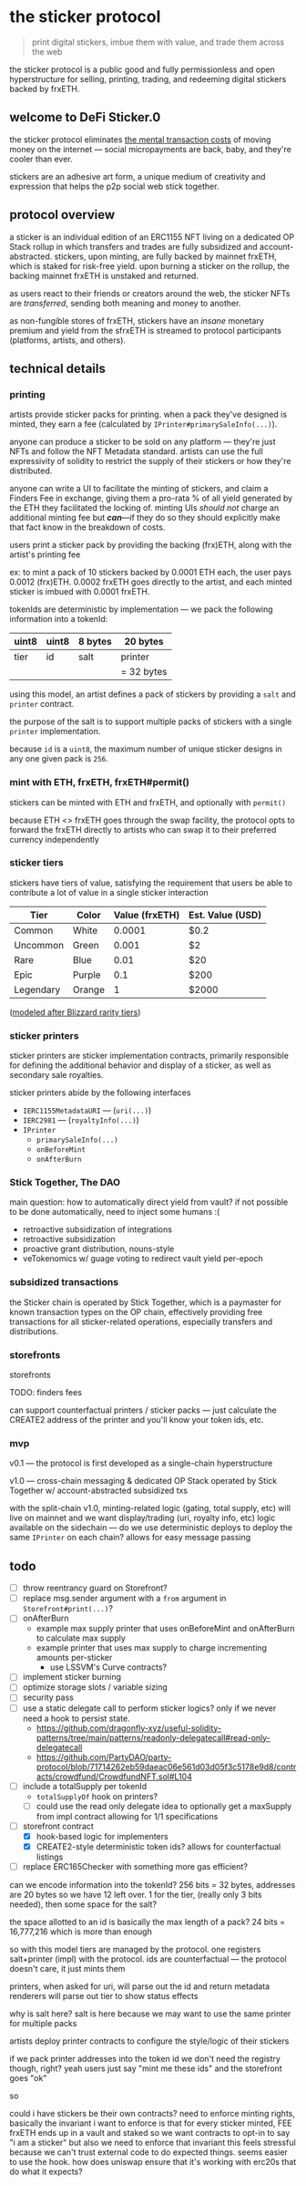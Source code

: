 # the sticker protocol

> print digital stickers, imbue them with value, and trade them across the web

the sticker protocol is a public good and fully permissionless and open hyperstructure for selling, printing, trading, and redeeming digital stickers backed by frxETH.

## welcome to DeFi Sticker.0

the sticker protocol eliminates [the mental transaction costs](https://nakamotoinstitute.org/micropayments-and-mental-transaction-costs/) of moving money on the internet — social micropayments are back, baby, and they're cooler than ever.

stickers are an adhesive art form, a unique medium of creativity and expression that helps the p2p social web stick together.

## protocol overview

a sticker is an individual edition of an ERC1155 NFT living on a dedicated OP Stack rollup in which transfers and trades are fully subsidized and account-abstracted. stickers, upon minting, are fully backed by mainnet frxETH, which is staked for risk-free yield. upon burning a sticker on the rollup, the backing mainnet frxETH is unstaked and returned.

as users react to their friends or creators around the web, the sticker NFTs are _transferred_, sending both meaning and money to another.

as non-fungible stores of frxETH, stickers have an _insane_ monetary premium and yield from the sfrxETH is streamed to protocol participants (platforms, artists, and others).

## technical details

### printing

artists provide sticker packs for printing. when a pack they've designed is minted, they earn a fee (calculated by `IPrinter#primarySaleInfo(...)`).

anyone can produce a sticker to be sold on any platform — they're just NFTs and follow the NFT Metadata standard. artists can use the full expressivity of solidity to restrict the supply of their stickers or how they're distributed.

anyone can write a UI to facilitate the minting of stickers, and claim a Finders Fee in exchange, giving them a pro-rata % of all yield generated by the ETH they facilitated the locking of. minting UIs *should not* charge an additional minting fee but ***can***—if they do so they should explicitly make that fact know in the breakdown of costs.

users print a sticker pack by providing the backing (frx)ETH, along with the artist's printing fee

ex: to mint a pack of 10 stickers backed by 0.0001 ETH each, the user pays 0.0012 (frx)ETH. 0.0002 frxETH goes directly to the artist, and each minted sticker is imbued with 0.0001 frxETH.

tokenIds are deterministic by implementation — we pack the following information into a tokenId:

| uint8 | uint8 | 8 bytes | 20 bytes |
|---|---|---|---|
| tier | id | salt | printer |
| | | | = 32 bytes |

using this model, an artist defines a pack of stickers by providing a `salt` and `printer` contract.

the purpose of the salt is to support multiple packs of stickers with a single `printer` implementation.

because `id` is a `uint8`, the maximum number of unique sticker designs in any one given pack is `256`.

### mint with ETH, frxETH, frxETH#permit()

stickers can be minted with ETH and frxETH, and optionally with `permit()`

because ETH <> frxETH goes through the swap facility, the protocol opts to forward the frxETH directly to artists who can swap it to their preferred currency independently

### sticker tiers

stickers have tiers of value, satisfying the requirement that users be able to contribute a lot of value in a single sticker interaction

| Tier | Color | Value (frxETH) | Est. Value (USD) |
| --- | --- | --- | --- |
| Common | White | 0.0001 | $0.2 |
| Uncommon | Green | 0.001 | $2 |
| Rare | Blue | 0.01 | $20 |
| Epic | Purple | 0.1 | $200 |
| Legendary | Orange | 1 | $2000 |

([modeled after Blizzard rarity tiers](https://wowpedia.fandom.com/wiki/Quality))

### sticker printers

sticker printers are sticker implementation contracts, primarily responsible for defining the additional behavior and display of a sticker, as well as secondary sale royalties.

sticker printers abide by the following interfaces
- `IERC1155MetadataURI` — (`uri(...)`)
- `IERC2981` — (`royaltyInfo(...)`)
- `IPrinter`
  - `primarySaleInfo(...)`
  - `onBeforeMint`
  - `onAfterBurn`

### Stick Together, The DAO

main question: how to automatically direct yield from vault?
if not possible to be done automatically, need to inject some humans :(

- retroactive subsidization of integrations
- retroactive subsidization
- proactive grant distribution, nouns-style
- veTokenomics w/ guage voting to redirect vault yield per-epoch

### subsidized transactions

the Sticker chain is operated by Stick Together, which is a paymaster for known transaction types on the OP chain, effectively providing free transactions for all sticker-related operations, especially transfers and distributions.

### storefronts

storefronts

TODO: finders fees

can support counterfactual printers / sticker packs — just calculate the CREATE2 address of the printer and you'll know your token ids, etc.

### mvp

v0.1 — the protocol is first developed as a single-chain hyperstructure

v1.0 — cross-chain messaging & dedicated OP Stack operated by Stick Together w/ account-abstracted subsidized txs

with the split-chain v1.0, minting-related logic (gating, total supply, etc) will live on mainnet and we want display/trading (uri, royalty info, etc) logic available on the sidechain — do we use deterministic deploys to deploy the same `IPrinter` on each chain? allows for easy message passing

## todo

- [ ] throw reentrancy guard on Storefront?
- [ ] replace msg.sender argument with a `from` argument in `Storefront#print(...)`?
- [ ] onAfterBurn
  - example max supply printer that uses onBeforeMint and onAfterBurn to calculate max supply
  - example printer that uses max supply to charge incrementing amounts per-sticker
    - use LSSVM's Curve contracts?
- [ ] implement sticker burning
- [ ] optimize storage slots / variable sizing
- [ ] security pass
- [ ] use a static delegate call to perform sticker logics? only if we never need a hook to persist state.
  - https://github.com/dragonfly-xyz/useful-solidity-patterns/tree/main/patterns/readonly-delegatecall#read-only-delegatecall
  - https://github.com/PartyDAO/party-protocol/blob/71714262eb59daeac06e561d03d05f3c5178e9d8/contracts/crowdfund/CrowdfundNFT.sol#L104
- [ ] include a totalSupply per tokenId
  - `totalSupplyOf` hook on printers?
  - [ ] could use the read only delegate idea to optionally get a maxSupply from impl contract allowing for 1/1 specifications
- [ ] storefront contract
  - [x] hook-based logic for implementers
  - [x] CREATE2-style deterministic token ids? allows for counterfactual listings
- [ ] replace ERC165Checker with something more gas efficient?

can we encode information into the tokenId? 256 bits = 32 bytes, addresses are 20 bytes
so we have 12 left over. 1 for the tier, (really only 3 bits needed), then some space for the salt?

the space allotted to an id is basically the max length of a pack? 24 bits = 16,777,216 which is more than enough

so with this model tiers are managed by the protocol.
one registers salt+printer (impl) with the protocol.
ids are counterfactual — the protocol doesn't care, it just mints them

printers, when asked for uri, will parse out the id and return metadata
renderers will parse out tier to show status effects

why is salt here? salt is here because we may want to use the same printer for multiple packs

artists deploy printer contracts to configure the style/logic of their stickers



if we pack printer addresses into the token id we don't need the registry though, right?
yeah users just say "mint me these ids" and the storefront goes "ok"

so

could i have stickers be their own contracts? need to enforce minting rights, basically
the invariant i want to enforce is that for every sticker minted, FEE frxETH ends up in a vault and staked
so we want contracts to opt-in to say "i am a sticker" but also we need to enforce that invariant
this feels stressful because we can't trust external code to do expected things.
seems easier to use the hook. how does uniswap ensure that it's working with erc20s that do what it expects?
